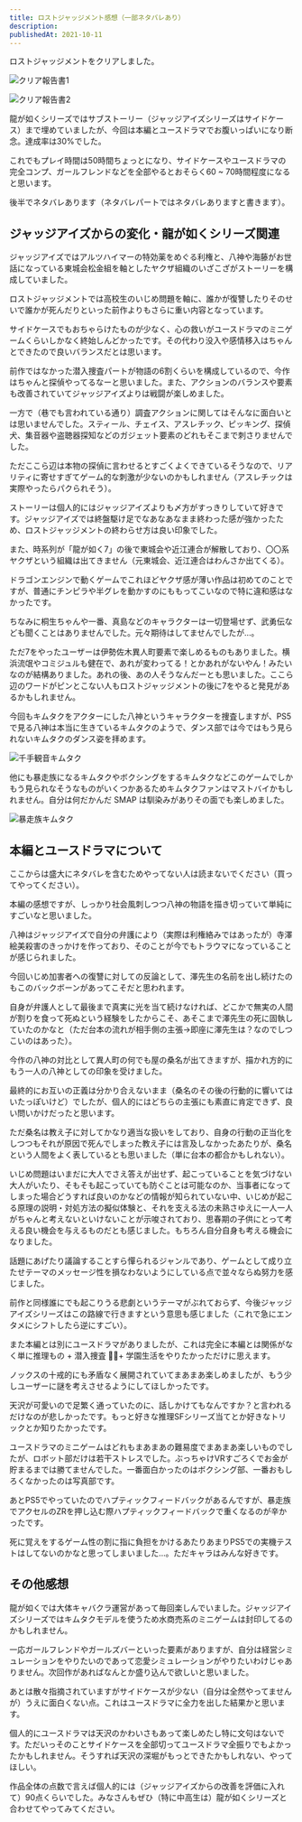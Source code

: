```yaml
---
title: ロストジャッジメント感想（一部ネタバレあり）
description: 
publishedAt: 2021-10-11
---
```


ロストジャッジメントをクリアしました。

![クリア報告書1](https://i.gyazo.com/a59cfc95ca6292ef73e21203cf9187a8.jpg)

![クリア報告書2](https://i.gyazo.com/b8d9f78d9185fde2cafbe404a3dd9bed.jpg)

龍が如くシリーズではサブストーリー（ジャッジアイズシリーズはサイドケース）まで埋めていましたが、今回は本編とユースドラマでお腹いっぱいになり断念。達成率は30%でした。

これでもプレイ時間は50時間ちょっとになり、サイドケースやユースドラマの完全コンプ、ガールフレンドなどを全部やるとおそらく60 ~ 70時間程度になると思います。

後半でネタバレあります（ネタバレパートではネタバレありますと書きます）。

## ジャッジアイズからの変化・龍が如くシリーズ関連

ジャッジアイズではアルツハイマーの特効薬をめぐる利権と、八神や海藤がお世話になっている東城会松金組を軸としたヤクザ組織のいざこざがストーリーを構成していました。

ロストジャッジメントでは高校生のいじめ問題を軸に、誰かが復讐したりそのせいで誰かが死んだりといった前作よりもさらに重い内容となっています。

サイドケースでもおちゃらけたものが少なく、心の救いがユースドラマのミニゲームくらいしかなく終始しんどかったです。その代わり没入や感情移入はちゃんとできたので良いバランスだとは思います。

前作ではなかった潜入捜査パートが物語の6割くらいを構成しているので、今作はちゃんと探偵やってるなーと思いました。また、アクションのバランスや要素も改善されていてジャッジアイズよりは戦闘が楽しめました。

一方で（巷でも言われている通り）調査アクションに関してはそんなに面白いとは思いませんでした。スティール、チェイス、アスレチック、ピッキング、探偵犬、集音器や盗聴器探知などのガジェット要素のどれもそこまで刺さりませんでした。

ただここら辺は本物の探偵に言わせるとすごくよくできているそうなので、リアリティに寄せすぎてゲーム的な刺激が少ないのかもしれません（アスレチックは実際やったらパクられそう）。

<YoutubeEmbedVideo youtube-id="VY-t7XGjMlQ"></YoutubeEmbedVideo>

ストーリーは個人的にはジャッジアイズよりも〆方がすっきりしていて好きです。ジャッジアイズでは終盤駆け足でなあなあなまま終わった感が強かったため、ロストジャッジメントの終わらせ方は良い印象でした。

また、時系列が「龍が如く7」の後で東城会や近江連合が解散しており、〇〇系ヤクザという組織は出てきません（元東城会、近江連合はわんさか出てくる）。

ドラゴンエンジンで動くゲームでこれほどヤクザ感が薄い作品は初めてのことですが、普通にチンピラや半グレを動かすのにももってこいなので特に違和感はなかったです。

ちなみに桐生ちゃんや一番、真島などのキャラクターは一切登場せず、武勇伝なども聞くことはありませんでした。元々期待はしてませんでしたが…。

ただ7をやったユーザーは伊勢佐木異人町要素で楽しめるものもありました。横浜流氓やコミジュルも健在で、あれが変わってる！とかあれがないやん！みたいなのが結構ありました。あれの後、あの人そうなんだーとも思いました。ここら辺のワードがピンとこない人もロストジャッジメントの後に7をやると発見があるかもしれません。

今回もキムタクをアクターにした八神というキャラクターを捜査しますが、PS5で見る八神は本当に生きているキムタクのようで、ダンス部では今ではもう見られないキムタクのダンス姿を拝めます。

![千手観音キムタク](https://i.gyazo.com/a3f2f6fca75fca116198cd0a2bf89230.jpg)

他にも暴走族になるキムタクやボクシングをするキムタクなどこのゲームでしかもう見られなそうなものがいくつかあるためキムタクファンはマストバイかもしれません。自分は何だかんだ SMAP は馴染みがありその面でも楽しめました。


![暴走族キムタク](https://i.gyazo.com/fe4280e76747a0498c4103c82a5b510b.jpg)

## 本編とユースドラマについて

ここからは盛大にネタバレを含むためやってない人は読まないでください（買ってやってください）。

本編の感想ですが、しっかり社会風刺しつつ八神の物語を描き切っていて単純にすごいなと思いました。

八神はジャッジアイズで自分の弁護により（実際は利権絡みではあったが）寺澤絵美殺害のきっかけを作っており、そのことが今でもトラウマになっていることが感じられました。

今回いじめ加害者への復讐に対しての反論として、澤先生の名前を出し続けたのもこのバックボーンがあってこそだと思われます。

自身が弁護人として最後まで真実に光を当て続けなければ、どこかで無実の人間が割りを食って死ぬという経験をしたからこそ、あそこまで澤先生の死に固執していたのかなと（ただ台本の流れが相手側の主張→即座に澤先生は？なのでしつこいのはあった）。

今作の八神の対比として異人町の何でも屋の桑名が出てきますが、描かれ方的にもう一人の八神としての印象を受けました。

最終的にお互いの正義は分かり合えないまま（桑名のその後の行動的に響いてはいたっぽいけど）でしたが、個人的にはどちらの主張にも素直に肯定できず、良い問いかけだったと思います。

ただ桑名は教え子に対してかなり適当な扱いをしており、自身の行動の正当化をしつつもそれが原因で死んでしまった教え子には言及しなかったあたりが、桑名という人間をよく表しているとも思いました（単に台本の都合かもしれない）。

いじめ問題はいまだに大人でさえ答えが出せず、起こっていることを気づけない大人がいたり、そもそも起こっていても防ぐことは可能なのか、当事者になってしまった場合どうすれば良いのかなどの情報が知られていない中、いじめが起こる原理の説明・対処方法の擬似体験と、それを支える法の未熟さゆえに一人一人がちゃんと考えないといけないことが示唆されており、思春期の子供にとって考える良い機会を与えるものだとも感じました。もちろん自分自身も考える機会になりました。

話題にあげたり議論することすら憚られるジャンルであり、ゲームとして成り立たせテーマのメッセージ性を損なわないようにしている点で並々ならぬ努力を感じました。

前作と同様誰にでも起こりうる悲劇というテーマがぶれておらず、今後ジャッジアイズシリーズはこの路線で行きますという意思も感じました（これで急にエンタメにシフトしたら逆にすごい）。

また本編とは別にユースドラマがありましたが、これは完全に本編とは関係がなく単に推理もの + 潜入捜査 + 学園生活をやりたかっただけに思えます。

ノックスの十戒的にも矛盾なく展開されていてまあまあ楽しめましたが、もう少しユーザーに謎を考えさせるようにしてほしかったです。

天沢が可愛いので足繁く通っていたのに、話しかけてもなんですか？と言われるだけなのが悲しかったです。もっと好きな推理SFシリーズ当てとか好きなトリックとか知りたかったです。

ユースドラマのミニゲームはどれもまあまあの難易度でまあまあ楽しいものでしたが、ロボット部だけは若干ストレスでした。ぶっちゃけVRすごろくでお金が貯まるまでは勝てませんでした。一番面白かったのはボクシング部、一番おもしろくなかったのは写真部です。

あとPS5でやっていたのでハプティックフィードバックがあるんですが、暴走族でアクセルのZRを押し込む際ハプティックフィードバックで重くなるのが辛かったです。

死に覚えをするゲーム性の割に指に負担をかけるあたりあまりPS5での実機テストはしてないのかなと思ってしまいました…。ただキャラはみんな好きです。

## その他感想

龍が如くでは大体キャバクラ運営があって毎回楽しんでいました。ジャッジアイズシリーズではキムタクモデルを使うため水商売系のミニゲームは封印してるのかもしれません。

一応ガールフレンドやガールズバーといった要素がありますが、自分は経営シミュレーションをやりたいのであって恋愛シミュレーションがやりたいわけじゃありません。次回作があればなんとか盛り込んで欲しいと思いました。

あとは散々指摘されていますがサイドケースが少ない（自分は全然やってませんが）うえに面白くない点。これはユースドラマに全力を出した結果かと思います。

個人的にユースドラマは天沢のかわいさもあって楽しめたし特に文句はないです。ただいっそのことサイドケースを全部切ってユースドラマ全振りでもよかったかもしれません。そうすれば天沢の深堀がもっとできたかもしれない、やってほしい。

作品全体の点数で言えば個人的には（ジャッジアイズからの改善を評価に入れて）90点くらいでした。みなさんもぜひ（特に中高生は）龍が如くシリーズと合わせてやってみてください。


